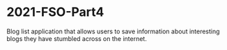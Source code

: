 # 2021-FSO-Part4
Blog list application that allows users to save information about interesting blogs they have stumbled across on the internet. 
